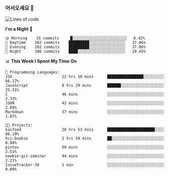 ### 어서오세요 👋

<!--START_SECTION:waka-->
![Lines of code](https://img.shields.io/badge/From%20Hello%20World%20I%27ve%20Written-413629%20lines%20of%20code-blue)

**I'm a Night 🦉** 

```text
🌞 Morning    35 commits     █░░░░░░░░░░░░░░░░░░░░░░░░   6.42% 
🌆 Daytime    202 commits    █████████░░░░░░░░░░░░░░░░   37.06% 
🌃 Evening    202 commits    █████████░░░░░░░░░░░░░░░░   37.06% 
🌙 Night      106 commits    ████░░░░░░░░░░░░░░░░░░░░░   19.45%

```


📊 **This Week I Spent My Time On** 

```text
💬 Programming Languages: 
JSX                      22 hrs 10 mins      ████████████████░░░░░░░░░   66.17% 
JavaScript               8 hrs 29 mins       ██████░░░░░░░░░░░░░░░░░░░   25.31% 
C                        46 mins             ░░░░░░░░░░░░░░░░░░░░░░░░░   2.33% 
JSON                     42 mins             ░░░░░░░░░░░░░░░░░░░░░░░░░   2.09% 
Markdown                 37 mins             ░░░░░░░░░░░░░░░░░░░░░░░░░   1.87%

🐱‍💻 Projects: 
kaifood                  28 hrs 53 mins      █████████████████████░░░░   86.19% 
hci-bookie               2 hrs 59 mins       ██░░░░░░░░░░░░░░░░░░░░░░░   8.94% 
pintos                   50 mins             ░░░░░░░░░░░░░░░░░░░░░░░░░   2.51% 
newbie-git-seminar       44 mins             ░░░░░░░░░░░░░░░░░░░░░░░░░   2.21% 
IssueTracker-36          1 min               ░░░░░░░░░░░░░░░░░░░░░░░░░   0.09%

```


<!--END_SECTION:waka-->
